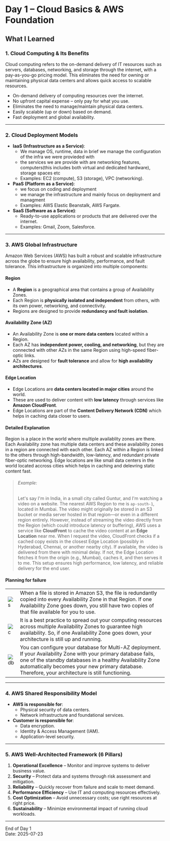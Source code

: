 #  Day 1 – Cloud Basics & AWS Foundation

## What I Learned

### 1. Cloud Computing & Its Benefits
Cloud computing refers to the on-demand delivery of IT resources such as servers, databases, networking, and storage through the internet, with a pay-as-you-go pricing model. This eliminates the need for owning or maintaining physical data centers and allows quick access to scalable resources.
- On-demand delivery of computing resources over the internet.
- No upfront capital expense – only pay for what you use.
- Eliminates the need to manage/maintain physical data centers.
- Easily scalable (up or down) based on demand.
- Fast deployment and global availability.
---
### 2. Cloud Deployment Models
- **IaaS (Infrastructure as a Service)**: 
  - We manage OS, runtime, data in brief we manage the configuration of the infra we were provieded with
  - the services we are provide with are networking features, computers(this includes both virtual and dedicated hardware), storage spaces etc
  - Examples: EC2 (compute), S3 (storage), VPC (networking).
- **PaaS (Platform as a Service)**:
  - we focus on coding and deployment
  - we manage the infrastructure and mainly focus on deployment and managment 
  - Examples: AWS Elastic Beanstalk, AWS Fargate.
- **SaaS (Software as a Service)**:
  - Ready-to-use applications or products that are delivered over the internet.
  - Examples: Gmail, Zoom, Salesforce.
---
### 3. AWS Global Infrastructure

Amazon Web Services (AWS) has built a robust and scalable infrastructure across the globe to ensure high availability, performance, and fault tolerance. This infrastructure is organized into multiple components:

#### Region
- A **Region** is a geographical area that contains a group of Availability Zones.
- Each Region is **physically isolated and independent** from others, with its own power, networking, and connectivity.
- Regions are designed to provide **redundancy and fault isolation**.

#### Availability Zone (AZ)
- An Availability Zone is **one or more data centers** located within a Region.
- Each AZ has **independent power, cooling, and networking**, but they are connected with other AZs in the same Region using high-speed fiber-optic links.
- AZs are designed for **fault tolerance** and allow for **high availability architectures**.

#### Edge Location
- Edge Locations are **data centers located in major cities** around the world.
- These are used to deliver content with **low latency** through services like **Amazon CloudFront**.
- Edge Locations are part of the **Content Delivery Network (CDN)** which helps in caching data closer to users.
#### Detailed Explanation
Region is a place in the world where multiple availablity zones are there. Each Availability zone has multiple data centers and these availability zones in a region are connected with each other. Each AZ within a Region is linked to the others through high-bandwidth, low-latency, and redundant private fiber-optic networking. Edge locations are like small data centers in the world located accross cities which helps in caching and delevring static content fast.
> ###### Example:
> Let's say I'm in India, in a small city called Guntur, and I'm watching a video on a website. The nearest AWS Region to me is `ap-south-1`, located in Mumbai. The video might originally be stored in an S3 bucket or media server hosted in that region—or even in a different region entirely. However, instead of streaming the video directly from the Region (which could introduce latency or buffering), AWS uses a service like **CloudFront** to cache the video content at an **Edge Location** near me. When I request the video, CloudFront checks if a cached copy exists in the closest Edge Location (possibly in Hyderabad, Chennai, or another nearby city). If available, the video is delivered from there with minimal delay. If not, the Edge Location fetches it from the origin (e.g., Mumbai), caches it, and then serves it to me. This setup ensures high performance, low latency, and reliable delivery for the end user.
#### Planning for failure
| | |
|----------|---------|
|![s](../pictures/Day1/Global_infra_storage_failure.png)|When a file is stored in Amazon S3, the file is redundantly copied into every Availability Zone in that Region. If one Availability Zone goes down, you still have two copies of that file available for you to use.|
|![c](../pictures/Day1/Global_infra_compute_failure.png)|It is a best practice to spread out your computing resources across multiple Availability Zones to guarantee high availability. So, if one Availability Zone goes down, your architecture is still up and running.|
|![db](../pictures/Day1/Global_infra_database_failure.png)|You can configure your database for Multi-AZ deployment. If your Availability Zone with your primary database fails, one of the standby databases in a healthy Availability Zone automatically becomes your new primary database. Therefore, your architecture is still functioning.|

---

### 4. AWS Shared Responsibility Model
- **AWS is responsible for**:
  - Physical security of data centers.
  - Network infrastructure and foundational services.
- **Customer is responsible for**:
  - Data encryption.
  - Identity & Access Management (IAM).
  - Application-level security.
    
---
### 5. AWS Well-Architected Framework (6 Pillars)
1. **Operational Excellence** – Monitor and improve systems to deliver business value.
2. **Security** – Protect data and systems through risk assessment and mitigation.
3. **Reliability** – Quickly recover from failure and scale to meet demand.
4. **Performance Efficiency** – Use IT and computing resources effectively.
5. **Cost Optimization** – Avoid unnecessary costs; use right resources at right price.
6. **Sustainability** – Minimize environmental impact of running cloud workloads.

---

End of Day 1  
Date: 2025-07-23  

